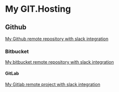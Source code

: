 # My GIT.Hosting
## Github
[My Github remote repository with slack integration](https://github.com/greedguy1991/02.GIT.Host)
### Bitbucket
[My bitbucket remote repository with slack integration](https://bitbucket.org/greedguy1991/host/src/master/)
#### GitLab
[My Gitlab remote project with slack integration](https://gitlab.com/greedguy1991/host)
